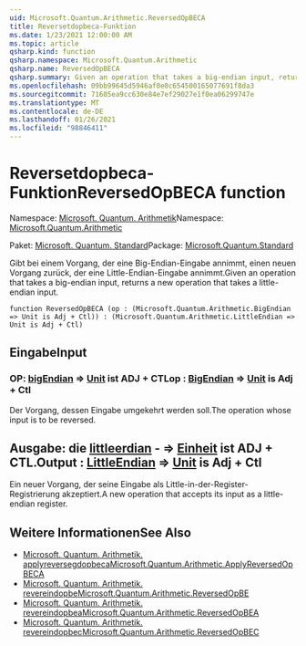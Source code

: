 ```yaml
---
uid: Microsoft.Quantum.Arithmetic.ReversedOpBECA
title: Reversetdopbeca-Funktion
ms.date: 1/23/2021 12:00:00 AM
ms.topic: article
qsharp.kind: function
qsharp.namespace: Microsoft.Quantum.Arithmetic
qsharp.name: ReversedOpBECA
qsharp.summary: Given an operation that takes a big-endian input, returns a new operation that takes a little-endian input.
ms.openlocfilehash: 09bb99645d5946af0e0c654500165077691f8da3
ms.sourcegitcommit: 71605ea9cc630e84e7ef29027e1f0ea06299747e
ms.translationtype: MT
ms.contentlocale: de-DE
ms.lasthandoff: 01/26/2021
ms.locfileid: "98846411"
---
```

# <a name="reversedopbeca-function"></a><span data-ttu-id="0b024-102">Reversetdopbeca-Funktion</span><span class="sxs-lookup"><span data-stu-id="0b024-102">ReversedOpBECA function</span></span>

<span data-ttu-id="0b024-103">Namespace: [Microsoft. Quantum. Arithmetik](xref:Microsoft.Quantum.Arithmetic)</span><span class="sxs-lookup"><span data-stu-id="0b024-103">Namespace: [Microsoft.Quantum.Arithmetic](xref:Microsoft.Quantum.Arithmetic)</span></span>

<span data-ttu-id="0b024-104">Paket: [Microsoft. Quantum. Standard](https://nuget.org/packages/Microsoft.Quantum.Standard)</span><span class="sxs-lookup"><span data-stu-id="0b024-104">Package: [Microsoft.Quantum.Standard](https://nuget.org/packages/Microsoft.Quantum.Standard)</span></span>


<span data-ttu-id="0b024-105">Gibt bei einem Vorgang, der eine Big-Endian-Eingabe annimmt, einen neuen Vorgang zurück, der eine Little-Endian-Eingabe annimmt.</span><span class="sxs-lookup"><span data-stu-id="0b024-105">Given an operation that takes a big-endian input, returns a new operation that takes a little-endian input.</span></span>

```qsharp
function ReversedOpBECA (op : (Microsoft.Quantum.Arithmetic.BigEndian => Unit is Adj + Ctl)) : (Microsoft.Quantum.Arithmetic.LittleEndian => Unit is Adj + Ctl)
```


## <a name="input"></a><span data-ttu-id="0b024-106">Eingabe</span><span class="sxs-lookup"><span data-stu-id="0b024-106">Input</span></span>

### <a name="op--bigendian--unit--is-adj--ctl"></a><span data-ttu-id="0b024-107">OP: [bigEndian](xref:Microsoft.Quantum.Arithmetic.BigEndian) => [Unit](xref:microsoft.quantum.lang-ref.unit)  ist ADJ + CTL</span><span class="sxs-lookup"><span data-stu-id="0b024-107">op : [BigEndian](xref:Microsoft.Quantum.Arithmetic.BigEndian) => [Unit](xref:microsoft.quantum.lang-ref.unit)  is Adj + Ctl</span></span>

<span data-ttu-id="0b024-108">Der Vorgang, dessen Eingabe umgekehrt werden soll.</span><span class="sxs-lookup"><span data-stu-id="0b024-108">The operation whose input is to be reversed.</span></span>



## <a name="output--littleendian--unit--is-adj--ctl"></a><span data-ttu-id="0b024-109">Ausgabe: die [littleerdian](xref:Microsoft.Quantum.Arithmetic.LittleEndian) - => [Einheit](xref:microsoft.quantum.lang-ref.unit)  ist ADJ + CTL.</span><span class="sxs-lookup"><span data-stu-id="0b024-109">Output : [LittleEndian](xref:Microsoft.Quantum.Arithmetic.LittleEndian) => [Unit](xref:microsoft.quantum.lang-ref.unit)  is Adj + Ctl</span></span>

<span data-ttu-id="0b024-110">Ein neuer Vorgang, der seine Eingabe als Little-in-der-Register-Registrierung akzeptiert.</span><span class="sxs-lookup"><span data-stu-id="0b024-110">A new operation that accepts its input as a little-endian register.</span></span>

## <a name="see-also"></a><span data-ttu-id="0b024-111">Weitere Informationen</span><span class="sxs-lookup"><span data-stu-id="0b024-111">See Also</span></span>

- [<span data-ttu-id="0b024-112">Microsoft. Quantum. Arithmetik. applyreversegdopbeca</span><span class="sxs-lookup"><span data-stu-id="0b024-112">Microsoft.Quantum.Arithmetic.ApplyReversedOpBECA</span></span>](xref:Microsoft.Quantum.Arithmetic.ApplyReversedOpBECA)
- [<span data-ttu-id="0b024-113">Microsoft. Quantum. Arithmetik. revereindopbe</span><span class="sxs-lookup"><span data-stu-id="0b024-113">Microsoft.Quantum.Arithmetic.ReversedOpBE</span></span>](xref:Microsoft.Quantum.Arithmetic.ReversedOpBE)
- [<span data-ttu-id="0b024-114">Microsoft. Quantum. Arithmetik. revereindopbea</span><span class="sxs-lookup"><span data-stu-id="0b024-114">Microsoft.Quantum.Arithmetic.ReversedOpBEA</span></span>](xref:Microsoft.Quantum.Arithmetic.ReversedOpBEA)
- [<span data-ttu-id="0b024-115">Microsoft. Quantum. Arithmetik. revereindopbec</span><span class="sxs-lookup"><span data-stu-id="0b024-115">Microsoft.Quantum.Arithmetic.ReversedOpBEC</span></span>](xref:Microsoft.Quantum.Arithmetic.ReversedOpBEC)